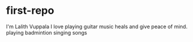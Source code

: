 # first-repo
I'm Lalith Vuppala
I love playing guitar
music heals and give peace of mind.
playing badmintion
singing songs
